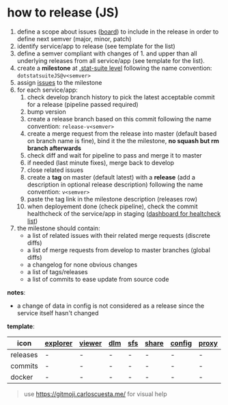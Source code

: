 # how to release (JS)

1. define a scope about issues ([board](https://gitlab.com/groups/sis-cc/-/boards/1200479?label_name[]=JavaScript)) to include in the release in order to define next semver (major, minor, patch)
1. identify service/app to release (see template for the list)
1. define a semver compliant with changes of 1. and upper than all underlying releases from all service/app (see template for the list).
1. create a **milestone** at [.stat-suite level](https://gitlab.com/groups/sis-cc/.stat-suite/-/milestones) following the name convention: `dotstatsuiteJS@v<semver>`
1. assign [issues](https://gitlab.com/groups/sis-cc/.stat-suite/-/issues?scope=all&utf8=%E2%9C%93&state=opened&label_name[]=JavaScript&label_name[]=s%3A%3Arelease) to the milestone
1. for each service/app:
    1. check develop branch history to pick the latest acceptable commit for a release (pipeline passed required)
    1. bump version
    1. create a release branch based on this commit following the name convention: `release-v<semver>`
    1. create a merge request from the release into master (default based on branch name is fine), bind it the the milestone, **no squash but rm branch afterwards**
    1. check diff and wait for pipeline to pass and merge it to master
    1. if needed (last minute fixes), merge back to develop
    1. close related issues
    1. create a **tag** on master (default latest) with a **release** (add a description in optional release description) following the name convention: `v<semver>`
    1. paste the tag link in the milestone description (releases row)
    1. when deployement done (check pipeline), check the commit healthcheck of the service/app in staging ([dashboard for healtcheck list](https://gitlab.com/sis-cc/dotstatsuite-documentation/-/blob/master/devops-dashboard.md))
1. the milestone should contain:
    - a list of related issues with their related merge requests (discrete diffs)
    - a list of merge requests from develop to master branches (global diffs)
    - a changelog for none obvious changes
    - a list of tags/releases
    - a list of commits to ease update from source code

**notes**:
- a change of data in config is not considered as a release since the service itself hasn't changed

**template**:

|icon|[explorer](https://gitlab.com/sis-cc/.stat-suite/dotstatsuite-data-explorer)|[viewer](https://gitlab.com/sis-cc/.stat-suite/dotstatsuite-data-viewer)|[dlm](https://gitlab.com/sis-cc/.stat-suite/dotstatsuite-data-lifecycle-manager)|[sfs](https://gitlab.com/sis-cc/.stat-suite/dotstatsuite-sdmx-faceted-search)|[share](https://gitlab.com/sis-cc/.stat-suite/dotstatsuite-share)|[config](https://gitlab.com/sis-cc/.stat-suite/dotstatsuite-config)|[proxy](https://gitlab.com/sis-cc/.stat-suite/dotstatsuite-proxy)|
|---|---|---|---|---|---|---|---|
|releases|-|-|-|-|-|-|-|
|commits|-|-|-|-|-|-|-|
|docker|-|-|-|-|-|-|-|

> use https://gitmoji.carloscuesta.me/ for visual help
